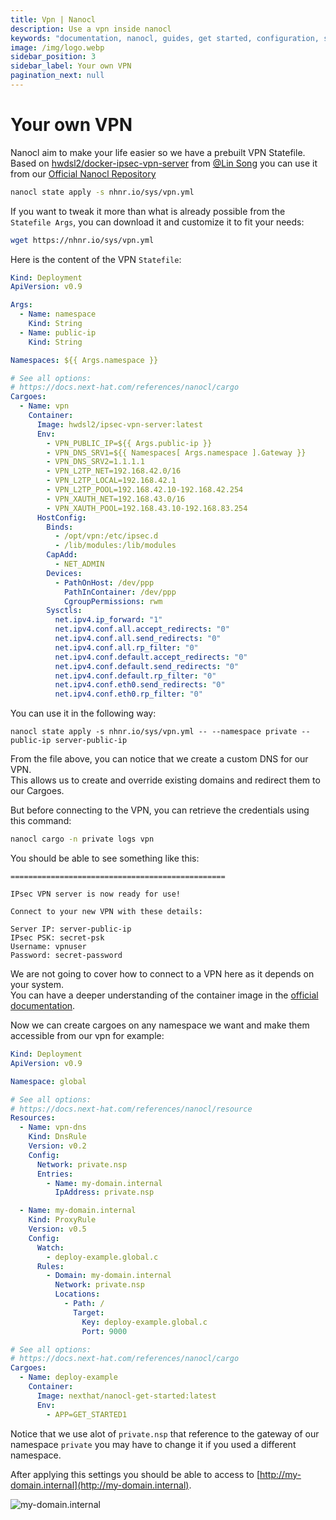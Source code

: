 ```yaml
---
title: Vpn | Nanocl
description: Use a vpn inside nanocl
keywords: "documentation, nanocl, guides, get started, configuration, state, file, config, yaml, yml, statefile, vpn, private network"
image: /img/logo.webp
sidebar_position: 3
sidebar_label: Your own VPN
pagination_next: null
---
```


# Your own VPN

Nanocl aim to make your life easier so we have a prebuilt VPN Statefile.<br />
Based on [hwdsl2/docker-ipsec-vpn-server](https://github.com/hwdsl2/docker-ipsec-vpn-server) from [@Lin Song](https://github.com/hwdsl2) you can use it from our [Official Nanocl Repository](https://nhnr.io)

```sh
nanocl state apply -s nhnr.io/sys/vpn.yml
```

If you want to tweak it more than what is already possible from the `Statefile Args`, you can download it and customize it to fit your needs:

```sh
wget https://nhnr.io/sys/vpn.yml
```

Here is the content of the VPN `Statefile`:

```yaml
Kind: Deployment
ApiVersion: v0.9

Args:
  - Name: namespace
    Kind: String
  - Name: public-ip
    Kind: String

Namespaces: ${{ Args.namespace }}

# See all options:
# https://docs.next-hat.com/references/nanocl/cargo
Cargoes:
  - Name: vpn
    Container:
      Image: hwdsl2/ipsec-vpn-server:latest
      Env:
        - VPN_PUBLIC_IP=${{ Args.public-ip }}
        - VPN_DNS_SRV1=${{ Namespaces[ Args.namespace ].Gateway }}
        - VPN_DNS_SRV2=1.1.1.1
        - VPN_L2TP_NET=192.168.42.0/16
        - VPN_L2TP_LOCAL=192.168.42.1
        - VPN_L2TP_POOL=192.168.42.10-192.168.42.254
        - VPN_XAUTH_NET=192.168.43.0/16
        - VPN_XAUTH_POOL=192.168.43.10-192.168.83.254
      HostConfig:
        Binds:
          - /opt/vpn:/etc/ipsec.d
          - /lib/modules:/lib/modules
        CapAdd:
          - NET_ADMIN
        Devices:
          - PathOnHost: /dev/ppp
            PathInContainer: /dev/ppp
            CgroupPermissions: rwm
        Sysctls:
          net.ipv4.ip_forward: "1"
          net.ipv4.conf.all.accept_redirects: "0"
          net.ipv4.conf.all.send_redirects: "0"
          net.ipv4.conf.all.rp_filter: "0"
          net.ipv4.conf.default.accept_redirects: "0"
          net.ipv4.conf.default.send_redirects: "0"
          net.ipv4.conf.default.rp_filter: "0"
          net.ipv4.conf.eth0.send_redirects: "0"
          net.ipv4.conf.eth0.rp_filter: "0"
```

You can use it in the following way:

```console
nanocl state apply -s nhnr.io/sys/vpn.yml -- --namespace private --public-ip server-public-ip
```

From the file above, you can notice that we create a custom DNS for our VPN.<br/>
This allows us to create and override existing domains and redirect them to our Cargoes.<br/>

But before connecting to the VPN, you can retrieve the credentials using this command:

```sh
nanocl cargo -n private logs vpn
```

You should be able to see something like this:

```console
================================================

IPsec VPN server is now ready for use!

Connect to your new VPN with these details:

Server IP: server-public-ip
IPsec PSK: secret-psk
Username: vpnuser
Password: secret-password
```

We are not going to cover how to connect to a VPN here as it depends on your system.<br/>
You can have a deeper understanding of the container image in the [official documentation](https://github.com/hwdsl2/docker-ipsec-vpn-server).<br/>

Now we can create cargoes on any namespace we want and make them accessible from our vpn for example:

```yml
Kind: Deployment
ApiVersion: v0.9

Namespace: global

# See all options:
# https://docs.next-hat.com/references/nanocl/resource
Resources:
  - Name: vpn-dns
    Kind: DnsRule
    Version: v0.2
    Config:
      Network: private.nsp
      Entries:
        - Name: my-domain.internal
          IpAddress: private.nsp

  - Name: my-domain.internal
    Kind: ProxyRule
    Version: v0.5
    Config:
      Watch:
        - deploy-example.global.c
      Rules:
        - Domain: my-domain.internal
          Network: private.nsp
          Locations:
            - Path: /
              Target:
                Key: deploy-example.global.c
                Port: 9000

# See all options:
# https://docs.next-hat.com/references/nanocl/cargo
Cargoes:
  - Name: deploy-example
    Container:
      Image: nexthat/nanocl-get-started:latest
      Env:
        - APP=GET_STARTED1
```

Notice that we use alot of `private.nsp` that reference to the gateway of our namespace `private` you may have to change it if you used a different namespace.

After applying this settings you should be able to access to [http://my-domain.internal](http://my-domain.internal).

![my-domain.internal](../../../..//static/img/my-domain.png)